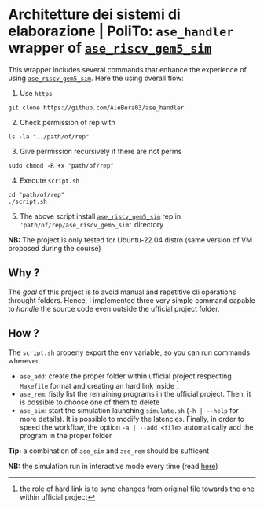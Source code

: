 # Architetture dei sistemi di elaborazione | PoliTo: 	`ase_handler` wrapper of [`ase_riscv_gem5_sim`](https://github.com/cad-polito-it/ase_riscv_gem5_sim)
This wrapper includes several commands that enhance the experience of using [`ase_riscv_gem5_sim`](https://github.com/cad-polito-it/ase_riscv_gem5_sim). Here the using overall flow:
1. Use 	`https`
```
git clone https://github.com/AleBera03/ase_handler
```
2. Check permission of rep with
```
ls -la "../path/of/rep"
```
3. Give permission recursively if there are not perms
```
sudo chmod -R +x "path/of/rep"
```
4. Execute `script.sh`
```
cd "path/of/rep"
./script.sh
```
5. The above script install [`ase_riscv_gem5_sim`](https://github.com/cad-polito-it/ase_riscv_gem5_sim) rep in `'path/of/rep/ase_riscv_gem5_sim'` directory

**NB:** The project is only tested for Ubuntu-22.04 distro (same version of VM proposed during the course)

## Why ?
The *goal* of this project is to avoid manual and repetitive cli operations throught folders. Hence, I implemented three very simple command capable to *handle* the source code even outside
the ufficial project folder.

## How ?
The `script.sh` properly export the env variable, so you can run commands wherever
- `ase_add`: create the proper folder within ufficial project respecting `Makefile` format and creating an hard link inside [^1]
- `ase_rem`: fistly list the remaining programs in the ufficial project. Then, it is possible to choose one of them to delete
- `ase_sim`: start the simulation launching `simulate.sh` (`-h | --help` for more details). It is possible to modify the latencies. Finally, in order to speed the workflow, the option `-a | --add <file>` automatically add the program in the proper folder

**Tip:** a combination of `ase_sim` and `ase_rem` should be sufficent

**NB:** the simulation run in interactive mode every time (read [here](https://github.com/cad-polito-it/ase_riscv_gem5_sim))




[^1]: the role of hard link is to sync changes from original file towards the one within ufficial project